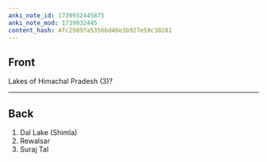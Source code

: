 ```yaml
---
anki_note_id: 1739932445875
anki_note_mod: 1739932445
content_hash: 4fc25097a5356bd46e3b927e59c30281
---
```


## Front

Lakes of Himachal Pradesh (3)?

<hr/>

## Back

1. Dal Lake (Shimla)  
2. Rewalsar  
3. Suraj Tal